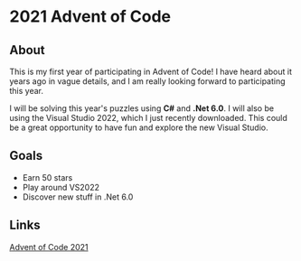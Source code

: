 # 2021 Advent of Code

## About
This is my first year of participating in Advent of Code! I have heard about it years ago in vague details, and I am really looking forward to participating this year.

I will be solving this year's puzzles using **C#** and **.Net 6.0**. I will also be using the Visual Studio 2022, which I just recently downloaded. This could be a great opportunity to have fun and explore the new Visual Studio.

## Goals
- Earn 50 stars
- Play around VS2022
- Discover new stuff in .Net 6.0

## Links
[Advent of Code 2021](https://adventofcode.com/2021)